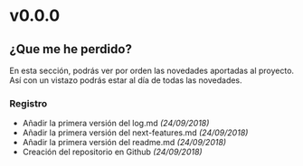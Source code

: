 # v0.0.0

## ¿Que me he perdido?

En esta sección, podrás ver por orden las novedades aportadas al proyecto. Así con un vistazo podrás estar al día de todas las novedades.

### Registro

- Añadir la primera versión del log.md *(24/09/2018)*
- Añadir la primera versión del next-features.md *(24/09/2018)*
- Añadir la primera versión del readme.md *(24/09/2018)*
- Creación del repositorio en Github *(24/09/2018)*